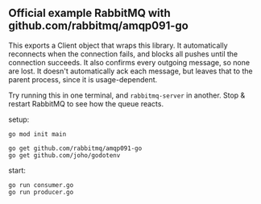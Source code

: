 ## Official example RabbitMQ with github.com/rabbitmq/amqp091-go

This exports a Client object that wraps this library. It automatically reconnects when the connection fails, and blocks all pushes until the connection succeeds. It also confirms every outgoing message, so none are lost. It doesn't automatically ack each message, but leaves that to the parent process, since it is usage-dependent.

Try running this in one terminal, and `rabbitmq-server` in another. Stop & restart RabbitMQ to see how the queue reacts.

setup:

```
go mod init main

go get github.com/rabbitmq/amqp091-go
go get github.com/joho/godotenv
```

start:

```
go run consumer.go
go run producer.go
```
